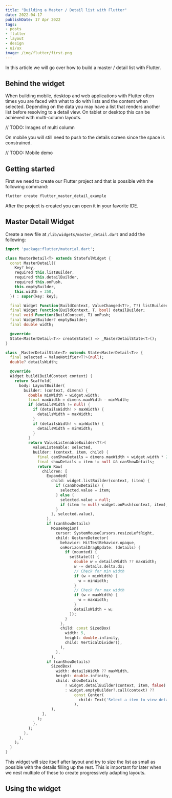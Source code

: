 ```yaml
---
title: "Building a Master / Detail list with Flutter"
date: 2022-04-17
publishDate: 17 Apr 2022
tags:
- posts
- flutter
- layout
- design
- ui/ux
image: /img/flutter/first.png
---
```


In this article we will go over how to build a master / detail list with Flutter.

## Behind the widget

When building mobile, desktop and web applications with Flutter often times you are faced with what to do with lists and the content when selected. Depending on the data you may have a list that renders another list before resolving to a detail view. On tablet or desktop this can be achieved with multi-column layouts.

// TODO: Images of multi column

On mobile you will still need to push to the details screen since the space is constrained.

// TODO: Mobile demo

## Getting started

First we need to create our Flutter project and that is possible with the following command:

```bash
flutter create flutter_master_detail_example
```

After the project is created you can open it in your favorite IDE.

## Master Detail Widget

Create a new file at `/lib/widgets/master_detail.dart` and add the following:

```dart
import 'package:flutter/material.dart';

class MasterDetail<T> extends StatefulWidget {
  const MasterDetail({
    Key? key,
    required this.listBuilder,
    required this.detailBuilder,
    required this.onPush,
    this.emptyBuilder,
    this.width = 350,
  }) : super(key: key);

  final Widget Function(BuildContext, ValueChanged<T?>, T?) listBuilder;
  final Widget Function(BuildContext, T, bool) detailBuilder;
  final void Function(BuildContext, T) onPush;
  final WidgetBuilder? emptyBuilder;
  final double width;

  @override
  State<MasterDetail<T>> createState() => _MasterDetailState<T>();
}

class _MasterDetailState<T> extends State<MasterDetail<T>> {
  final selected = ValueNotifier<T?>(null);
  double? detailsWidth;

  @override
  Widget build(BuildContext context) {
    return Scaffold(
      body: LayoutBuilder(
        builder: (context, dimens) {
          double minWidth = widget.width;
          final maxWidth = dimens.maxWidth - minWidth;
          if (detailsWidth != null) {
            if (detailsWidth! > maxWidth) {
              detailsWidth = maxWidth;
            }
            if (detailsWidth! < minWidth) {
              detailsWidth = minWidth;
            }
          }
          return ValueListenableBuilder<T?>(
            valueListenable: selected,
            builder: (context, item, child) {
              final canShowDetails = dimens.maxWidth > widget.width * 2;
              final showDetails = item != null && canShowDetails;
              return Row(
                children: [
                  Expanded(
                    child: widget.listBuilder(context, (item) {
                      if (canShowDetails) {
                        selected.value = item;
                      } else {
                        selected.value = null;
                        if (item != null) widget.onPush(context, item);
                      }
                    }, selected.value),
                  ),
                  if (canShowDetails)
                    MouseRegion(
                      cursor: SystemMouseCursors.resizeLeftRight,
                      child: GestureDetector(
                        behavior: HitTestBehavior.opaque,
                        onHorizontalDragUpdate: (details) {
                          if (mounted) {
                            setState(() {
                              double w = detailsWidth ?? maxWidth;
                              w -= details.delta.dx;
                              // Check for min width
                              if (w < minWidth) {
                                w = minWidth;
                              }
                              // Check for max width
                              if (w > maxWidth) {
                                w = maxWidth;
                              }
                              detailsWidth = w;
                            });
                          }
                        },
                        child: const SizedBox(
                          width: 5,
                          height: double.infinity,
                          child: VerticalDivider(),
                        ),
                      ),
                    ),
                  if (canShowDetails)
                    SizedBox(
                      width: detailsWidth ?? maxWidth,
                      height: double.infinity,
                      child: showDetails
                          ? widget.detailBuilder(context, item, false)
                          : widget.emptyBuilder?.call(context) ??
                              const Center(
                                child: Text('Select a item to view details'),
                              ),
                    ),
                ],
              );
            },
          );
        },
      ),
    );
  }
}

```

This widget will size itself after layout and try to size the list as small as possible with the details filling up the rest. This is important for later when we nest multiple of these to create progressively adapting layouts.

## Using the widget
